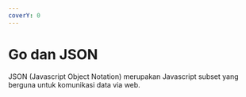 ```yaml
---
coverY: 0
---
```


# Go dan JSON

JSON (Javascript Object Notation) merupakan Javascript subset yang berguna untuk komunikasi data via web.
